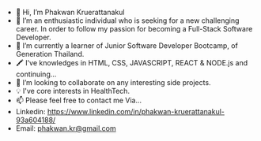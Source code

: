 - 👋 Hi, I’m Phakwan Kruerattanakul
- 👀 I’m an enthusiastic individual who is seeking for a new challenging career. In order to follow my passion for becoming a Full-Stack Software Developer.
- 🌱 I’m currently a learner of Junior Software Developer Bootcamp, of Generation Thailand.
- 🖍 I've knowledges in HTML, CSS, JAVASCRIPT, REACT & NODE.js and continuing...
- 💞️ I’m looking to collaborate on any interesting side projects. 
- 💡 I've core interests in HealthTech.
- 📫 Please feel free to contact me Via...
- Linkedin: https://www.linkedin.com/in/phakwan-kruerattanakul-93a604188/
- Email: phakwan.kr@gmail.com

<!---
phakwankr/phakwankr is a ✨ special ✨ repository because its `README.md` (this file) appears on your GitHub profile.
You can click the Preview link to take a look at your changes.
--->
